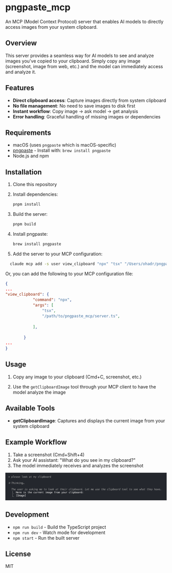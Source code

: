# pngpaste_mcp

An MCP (Model Context Protocol) server that enables AI models to directly access images from your system clipboard.

## Overview

This server provides a seamless way for AI models to see and analyze images you've copied to your clipboard. Simply copy any image (screenshot, image from web, etc.) and the model can immediately access and analyze it.

## Features

- **Direct clipboard access**: Capture images directly from system clipboard
- **No file management**: No need to save images to disk first
- **Instant workflow**: Copy image → ask model → get analysis
- **Error handling**: Graceful handling of missing images or dependencies

## Requirements

- macOS (uses `pngpaste` which is macOS-specific)
- [pngpaste](https://github.com/jcsalterego/pngpaste) - Install with: `brew install pngpaste`
- Node.js and npm

## Installation

1. Clone this repository
2. Install dependencies:
   ```bash
   pnpm install
   ```
3. Build the server:
   ```bash
   pnpm build
   ```
4. Install pngpaste:
   ```bash
   brew install pngpaste
   ```

5. Add the server to your MCP configuration:
```bash
  claude mcp add -s user view_clipboard "npx" "tsx" "/Users/ohadr/pngpaste_mcp/server.ts"
``` 
Or, you can add the following to your MCP configuration file:

```json
{
...   
"view_clipboard": {
            "command": "npx",
            "args": [
                "tsx",
                "/path/to/pngpaste_mcp/server.ts",

            ],

        }
...
}
```


## Usage

1. Copy any image to your clipboard (Cmd+C, screenshot, etc.)

2. Use the `getClipboardImage` tool through your MCP client to have the model analyze the image


## Available Tools

- **getClipboardImage**: Captures and displays the current image from your system clipboard

## Example Workflow

1. Take a screenshot (Cmd+Shift+4)
2. Ask your AI assistant: "What do you see in my clipboard?"
3. The model immediately receives and analyzes the screenshot

![Example](example.png)

## Development

- `npm run build` - Build the TypeScript project
- `npm run dev` - Watch mode for development
- `npm start` - Run the built server

## License

MIT